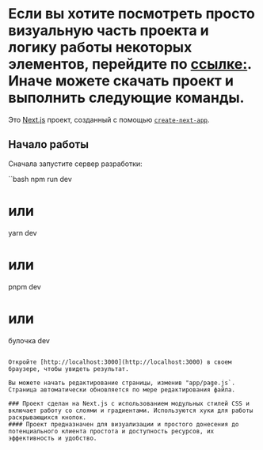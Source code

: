 # Если вы хотите посмотреть просто визуальную часть проекта и логику работы некоторых элементов, перейдите по [ссылке:](https://cron-three-chi.vercel.app/). Иначе можете скачать проект и выполнить следующие команды.

Это [Next.js](https://nextjs.org/) проект, созданный с помощью [`create-next-app`](https://github.com/vercel/next.js/tree/canary/packages/create-next-app).

## Начало работы

Сначала запустите сервер разработки:

``bash
npm run dev
# или
yarn dev
# или
pnpm dev
# или
булочка dev
```

Откройте [http://localhost:3000](http://localhost:3000) в своем браузере, чтобы увидеть результат.

Вы можете начать редактирование страницы, изменив "app/page.js`. Страница автоматически обновляется по мере редактирования файла.

### Проект сделан на Next.js с использованием модульных стилей CSS и включает работу со слоями и градиентами. Используются хуки для работы раскрывающихся кнопок.
#### Проект предназначен для визуализации и простого донесения до потенциального клиента простота и доступность ресурсов, их эффективность и удобство. 

